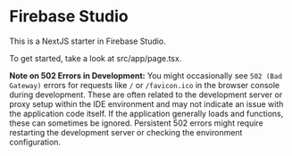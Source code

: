 # Firebase Studio

This is a NextJS starter in Firebase Studio.

To get started, take a look at src/app/page.tsx.

**Note on 502 Errors in Development:** You might occasionally see `502 (Bad Gateway)` errors for requests like `/` or `/favicon.ico` in the browser console during development. These are often related to the development server or proxy setup within the IDE environment and may not indicate an issue with the application code itself. If the application generally loads and functions, these can sometimes be ignored. Persistent 502 errors might require restarting the development server or checking the environment configuration.
